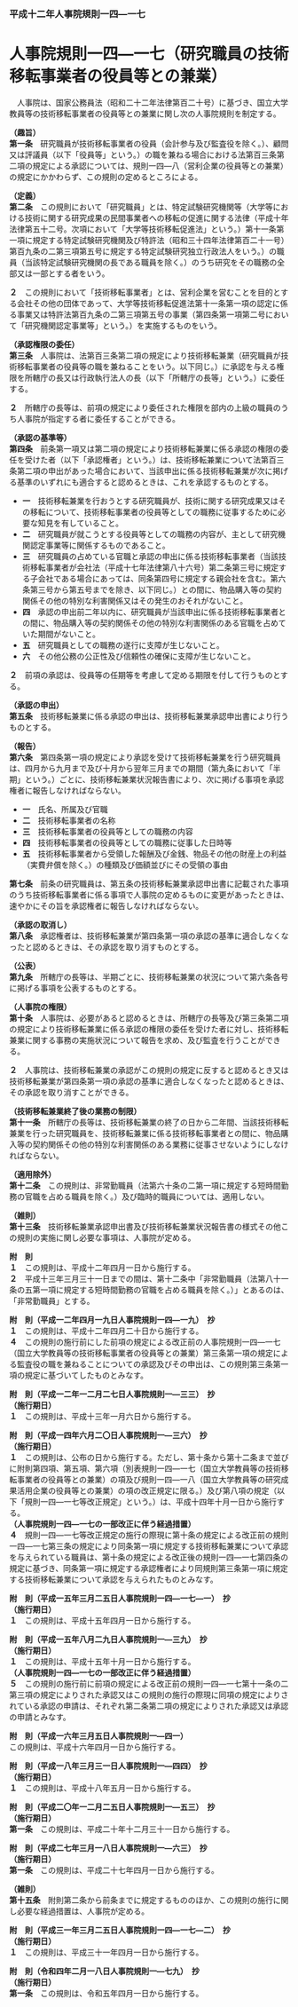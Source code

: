 ### 平成十二年人事院規則一四―一七  
# 人事院規則一四―一七（研究職員の技術移転事業者の役員等との兼業）  
　人事院は、国家公務員法（昭和二十二年法律第百二十号）に基づき、国立大学教員等の技術移転事業者の役員等との兼業に関し次の人事院規則を制定する。  
  
**（趣旨）**  
**第一条**　研究職員が技術移転事業者の役員（会計参与及び監査役を除く。）、顧問又は評議員（以下「役員等」という。）の職を兼ねる場合における法第百三条第二項の規定による承認については、規則一四―八（営利企業の役員等との兼業）の規定にかかわらず、この規則の定めるところによる。  
  
**（定義）**  
**第二条**　この規則において「研究職員」とは、特定試験研究機関等（大学等における技術に関する研究成果の民間事業者への移転の促進に関する法律（平成十年法律第五十二号。次項において「大学等技術移転促進法」という。）第十一条第一項に規定する特定試験研究機関及び特許法（昭和三十四年法律第百二十一号）第百九条の二第三項第五号に規定する特定試験研究独立行政法人をいう。）の職員（当該特定試験研究機関の長である職員を除く。）のうち研究をその職務の全部又は一部とする者をいう。  
  
**２**　この規則において「技術移転事業者」とは、営利企業を営むことを目的とする会社その他の団体であって、大学等技術移転促進法第十一条第一項の認定に係る事業又は特許法第百九条の二第三項第五号の事業（第四条第一項第二号において「研究機関認定事業等」という。）を実施するものをいう。  
  
**（承認権限の委任）**  
**第三条**　人事院は、法第百三条第二項の規定により技術移転兼業（研究職員が技術移転事業者の役員等の職を兼ねることをいう。以下同じ。）に承認を与える権限を所轄庁の長又は行政執行法人の長（以下「所轄庁の長等」という。）に委任する。  
  
**２**　所轄庁の長等は、前項の規定により委任された権限を部内の上級の職員のうち人事院が指定する者に委任することができる。  
  
**（承認の基準等）**  
**第四条**　前条第一項又は第二項の規定により技術移転兼業に係る承認の権限の委任を受けた者（以下「承認権者」という。）は、技術移転兼業について法第百三条第二項の申出があった場合において、当該申出に係る技術移転兼業が次に掲げる基準のいずれにも適合すると認めるときは、これを承認するものとする。  
* **一**　技術移転兼業を行おうとする研究職員が、技術に関する研究成果又はその移転について、技術移転事業者の役員等としての職務に従事するために必要な知見を有していること。  
* **二**　研究職員が就こうとする役員等としての職務の内容が、主として研究機関認定事業等に関係するものであること。  
* **三**　研究職員の占めている官職と承認の申出に係る技術移転事業者（当該技術移転事業者が会社法（平成十七年法律第八十六号）第二条第三号に規定する子会社である場合にあっては、同条第四号に規定する親会社を含む。第六条第三号から第五号までを除き、以下同じ。）との間に、物品購入等の契約関係その他の特別な利害関係又はその発生のおそれがないこと。  
* **四**　承認の申出前二年以内に、研究職員が当該申出に係る技術移転事業者との間に、物品購入等の契約関係その他の特別な利害関係のある官職を占めていた期間がないこと。  
* **五**　研究職員としての職務の遂行に支障が生じないこと。  
* **六**　その他公務の公正性及び信頼性の確保に支障が生じないこと。  
  
**２**　前項の承認は、役員等の任期等を考慮して定める期限を付して行うものとする。  
  
**（承認の申出）**  
**第五条**　技術移転兼業に係る承認の申出は、技術移転兼業承認申出書により行うものとする。  
  
**（報告）**  
**第六条**　第四条第一項の規定により承認を受けて技術移転兼業を行う研究職員は、四月から九月まで及び十月から翌年三月までの期間（第九条において「半期」という。）ごとに、技術移転兼業状況報告書により、次に掲げる事項を承認権者に報告しなければならない。  
* **一**　氏名、所属及び官職  
* **二**　技術移転事業者の名称  
* **三**　技術移転事業者の役員等としての職務の内容  
* **四**　技術移転事業者の役員等としての職務に従事した日時等  
* **五**　技術移転事業者から受領した報酬及び金銭、物品その他の財産上の利益（実費弁償を除く。）の種類及び価額並びにその受領の事由  
  
**第七条**　前条の研究職員は、第五条の技術移転兼業承認申出書に記載された事項のうち技術移転事業者に係る事項で人事院の定めるものに変更があったときは、速やかにその旨を承認権者に報告しなければならない。  
  
**（承認の取消し）**  
**第八条**　承認権者は、技術移転兼業が第四条第一項の承認の基準に適合しなくなったと認めるときは、その承認を取り消すものとする。  
  
**（公表）**  
**第九条**　所轄庁の長等は、半期ごとに、技術移転兼業の状況について第六条各号に掲げる事項を公表するものとする。  
  
**（人事院の権限）**  
**第十条**　人事院は、必要があると認めるときは、所轄庁の長等及び第三条第二項の規定により技術移転兼業に係る承認の権限の委任を受けた者に対し、技術移転兼業に関する事務の実施状況について報告を求め、及び監査を行うことができる。  
  
**２**　人事院は、技術移転兼業の承認がこの規則の規定に反すると認めるとき又は技術移転兼業が第四条第一項の承認の基準に適合しなくなったと認めるときは、その承認を取り消すことができる。  
  
**（技術移転兼業終了後の業務の制限）**  
**第十一条**　所轄庁の長等は、技術移転兼業の終了の日から二年間、当該技術移転兼業を行った研究職員を、技術移転兼業に係る技術移転事業者との間に、物品購入等の契約関係その他の特別な利害関係のある業務に従事させないようにしなければならない。  
  
**（適用除外）**  
**第十二条**　この規則は、非常勤職員（法第六十条の二第一項に規定する短時間勤務の官職を占める職員を除く。）及び臨時的職員については、適用しない。  
  
**（雑則）**  
**第十三条**　技術移転兼業承認申出書及び技術移転兼業状況報告書の様式その他この規則の実施に関し必要な事項は、人事院が定める。  
  
**附　則**  
**１**　この規則は、平成十二年四月一日から施行する。  
**２**　平成十三年三月三十一日までの間は、第十二条中「非常勤職員（法第八十一条の五第一項に規定する短時間勤務の官職を占める職員を除く。）」とあるのは、「非常勤職員」とする。  
  
**附　則（平成一二年四月一九日人事院規則一四―一九）　抄**  
**１**　この規則は、平成十二年四月二十日から施行する。  
**４**　この規則の施行前にした前項の規定による改正前の人事院規則一四―一七（国立大学教員等の技術移転事業者の役員等との兼業）第三条第一項の規定による監査役の職を兼ねることについての承認及びその申出は、この規則第三条第一項の規定に基づいてしたものとみなす。  
  
**附　則（平成一二年一二月二七日人事院規則一―三三）　抄**  
**（施行期日）**  
**１**　この規則は、平成十三年一月六日から施行する。  
  
**附　則（平成一四年六月二〇日人事院規則一―三六）　抄**  
**（施行期日）**  
**１**　この規則は、公布の日から施行する。ただし、第十条から第十二条まで並びに附則第四項、第五項、第六項（別表規則一四―一七（国立大学教員等の技術移転事業者の役員等との兼業）の項及び規則一四―一八（国立大学教員等の研究成果活用企業の役員等との兼業）の項の改正規定に限る。）及び第八項の規定（以下「規則一四―一七等改正規定」という。）は、平成十四年十月一日から施行する。  
**（人事院規則一四―一七の一部改正に伴う経過措置）**  
**４**　規則一四―一七等改正規定の施行の際現に第十条の規定による改正前の規則一四―一七第三条の規定により同条第一項に規定する技術移転兼業について承認を与えられている職員は、第十条の規定による改正後の規則一四―一七第四条の規定に基づき、同条第一項に規定する承認権者により同規則第三条第一項に規定する技術移転兼業について承認を与えられたものとみなす。  
  
**附　則（平成一五年三月二五日人事院規則一四―一七―一）　抄**  
**（施行期日）**  
**１**　この規則は、平成十五年四月一日から施行する。  
  
**附　則（平成一五年八月二九日人事院規則一―三九）　抄**  
**（施行期日）**  
**１**　この規則は、平成十五年十月一日から施行する。  
**（人事院規則一四―一七の一部改正に伴う経過措置）**  
**５**　この規則の施行前に前項の規定による改正前の規則一四―一七第十一条の二第三項の規定によりされた承認又はこの規則の施行の際現に同項の規定によりされている承認の申請は、それぞれ第二条第二項の規定によりされた承認又は承認の申請とみなす。  
  
**附　則（平成一六年三月五日人事院規則一―四一）**  
この規則は、平成十六年四月一日から施行する。  
  
**附　則（平成一八年三月三一日人事院規則一―四四）　抄**  
**（施行期日）**  
**１**　この規則は、平成十八年五月一日から施行する。  
  
**附　則（平成二〇年一二月二五日人事院規則一―五三）　抄**  
**（施行期日）**  
**第一条**　この規則は、平成二十年十二月三十一日から施行する。  
  
**附　則（平成二七年三月一八日人事院規則一―六三）　抄**  
**（施行期日）**  
**第一条**　この規則は、平成二十七年四月一日から施行する。  
  
**（雑則）**  
**第十五条**　附則第二条から前条までに規定するもののほか、この規則の施行に関し必要な経過措置は、人事院が定める。  
  
**附　則（平成三一年三月二五日人事院規則一四―一七―二）　抄**  
**（施行期日）**  
**１**　この規則は、平成三十一年四月一日から施行する。  
  
**附　則（令和四年二月一八日人事院規則一―七九）　抄**  
**（施行期日）**  
**第一条**　この規則は、令和五年四月一日から施行する。  
  
